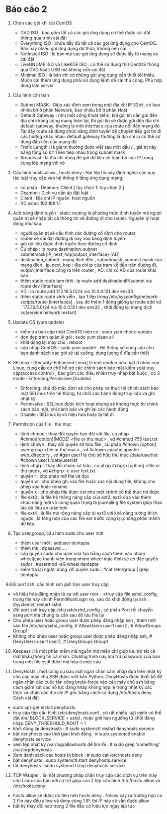 # Báo cáo 2
1. Chọn các gói khi cài CentOS
   + DVD ISO : bao gồm tất cả các gói ứng dụng có thể được cài đặt thông qua trình cài đặt
   + Everything ISO : chứa đầy đủ tất cả các gói ứng dụng cho CentOS. Bản này nhiều gói ứng dụng dư thừa, không nên cài
   + NetInstall ISO : là bản mà các gói ứng dụng sẽ được lấy từ mạng và cài đặt 
   + LiveGNOME ISO và LikeKDE ISO : có thể sử dụng thử CentOS thông qua DVD hoặc USB mà không cần cài đặt
   + Minimal ISO : là bản chỉ có những gói ứng dụng cần thiết tối thiểu. Muốn cài thêm ứng dụng phải sử dụng lệnh để cài thủ công. Phù hợp dùng làm server
 
2. Cấu hình căn bản
   + Subnet MASK : Giúp xác định xem trong một địa chỉ IP 32bit, có bao nhiêu bit ở phần Network, bao nhiêu bit ở phần Host
   + Default Gateway : như một cổng thoát hiểm, khi gói tin cần gửi đến địa chỉ không cùng mạng hiện tại, thì gói tin sẽ được gửi đến địa chỉ default gateway, thường là một interface của route nối đến mạng đó. Tại đây route sẽ dùng chức năng định tuyến để chuyển tiếp gói tin đi các hướng khác nhau. default gateway thường là địa chỉ ip có thể sử dụng đầu tiên của mạng đó
   + Frefix Length : là giá trị thường được viết sau một dấu / , giá trị này bằng tổng số bit 1 liên tiếp nhau trong subnet mask
   + Broadcast : là địa chỉ dùng đẻ gửi dữ liệu tới toàn bộ các IP trong cùng lớp mạng với nó
3. Cấu hình hosts.allow , hosts.deny : Hai tệp tin này định nghĩa các quy tắc luật truy cập vào hệ thống ở tầng ứng dụng mạng.
   + cú pháp : Deamon: Client [ tùy chọn 1: tùy chọn 2 ]
   + Deamon : Dịch vụ cần áp đặt luật
   + Client : Địa chỉ IP nguồn, host nguồn   
   + VD  sshd: 192.168.1.1

4. Add bảng định tuyến : static routing là phương thức định tuyến mà người quản trị sẽ nhập tất cả thông tin về đường đi cho router. Nguyên lý hoạt động như sau:
   + người quản trị sẽ cấu hình các đường cố định cho router
   + router sẽ cài đặt đường đi này vào bảng định tuyến
   + gói dữ liệu được định tuyến theo đường cố định
   + Cú pháp : ip route destination_subnet subnetmask{IP_next_hop|output_interface} [AD]
   + destination_subnet : mạng đích đến , subnetmask: subnest mask của mạng đích  , Ip_next_hop : địa chỉ ip của trạm kế tiếp trên đường đi, output_interface:cổng ra trên router , AD: chỉ số AD của route khai báo
   + thêm static route tạm thời : ip route add destinationIP/subnet via route dev [interface]
   + VD : ip route add 172.16.5.0/24 via 10.0.0.101 dev ens33
   + thêm static route vĩnh viễn , tạo 1 tệp trong  /etc/sysconfig/network-scripts/route-[interfaces] , sau đó thêm 1 dòng giống ip route add vd : 172.16.5.0/24 via 10.0.0.101 dev ens33 , khởi động lại mạng dịch vụ(service network restart)

5. Update OS (yum update)
   + kiểm tra bản cập nhật CentOS hiện có : sudo yum check-update
   + dọn dẹp trình quản lý gói : sudo yum clean all
   + khởi động lại máy chủ : reboot
   + cập nhập CentOS : sudo yum update . Hệ thống sẽ cung cấp cho bạn danh sách các gói sẽ tải xuống, dung lượng ổ đĩa cần thiết

6. SELinux : (Security-Enhanced Linux) là một modun bảo mật ở nhân của Linux, cung cấp cơ chế hỗ trợ các chính sách bảo mật kiểm soát truy cập(access control) , bao gồm các điều khiển truy nhập bắt buộc , có 3 mode : Enforcing,Permissive,Disabled
   + Enforcing: chế độ mặc định sẽ cho phép và thực thi chính sách bảo mật SELinux trên hệ thống, từ chối các hành động truy cập và ghi nhật ký
   + Permissive : SELinux được kích hoạt nhưng sẽ không thực thi chính sách bảo mật, chỉ cảnh báo và ghi lại các hành động
   + Disable : SELinux bị vô hiệu hóa hoặc bị tắt đi

7. Permitsion của file , thư mục
   + lệnh chmod : thay đổi quyền hạn đối với file, cú pháp #chmod[option][MODE] <file or thư mục> , vd #chmod 755 text.txt
   + lệnh chown : thay đổi quyền sở hữu file , cú pháp #chown [option] user:group <file or thư mục> , vd #chown apache:apache web_directory , vd #gán user1 là chủ sở hữu thư mục /data/userlist: #chown user1 /data/userlist
   + lệnh chgrp : thay đổi nhóm sở hữu , cú pháp #chgrp [option] <group> <file or thư mục>, vd #chgrp -c user text.txt
   + quyền r : cho phép mở file và đọc
   + quyền w : cho phép ghi vào file hoặc xóa nội dung file, không cho phép xóa hoặc rename
   + quyền x : cho phép file được coi như một ctrinh có thể thực thi được
   + file ext3 : là file hệ thống nâng cấp của ext2, ext3 đưa vào thêm chức năng mới vô cùng quan trọng là journaling file system giúp thao tác dữ liệu an toàn hơn
   + file ext4 : là file mở rộng nâng cấp từ ext3 với khả năng tương thích ngược , là tổng hơp của các file ext trước cộng lại,chống phân mảnh dữ liệu.

8. Tạo user,group, cấu hình sudo cho user mới
   + thêm user mới : adduser tientapta
   + thêm mk : #passwd ....
   + cấp quyền sudo cho user vừa tạo bằng cách thêm vào nhóm wheel(các thành viên trong nhóm wheel mặc định sẽ có đặc quyền sudo) : #usermod -aG wheel tientapta
   + kiểm tra lại người dùng với quyền sudo : #cat /etc/group | grep tientapta

9.Đổi port ssh, cấu hình ssh giới hạn user truy cập
   + vô hiệu hóa đăng nhập từ xa với user root : ->truy cập file sshd_config, trong file này chỉnh PermitRootLogin no, sau đó khởi động lại ssh : #systemctl restart sshd
   + đổi port ssh truy cập /etc/ssh/sshd_config , có phần Port rồi chuyển sang port mà chúng ta cần sau đó lưu file lại
   + Cho phép user hoặc group user được phép đăng nhập ssh , thêm mới vào file /etc/ssh/sshd_config, # AllowUsers user1 user2 , # AllowGroups Group1
   + Không cho phép user hoặc group user được phép đăng nhập ssh, # DenyUsers user1 user2, # DenyGroups Group1
  
10. Keepass : là một phần mềm mã nguồn mở miễn phí giúp lưu trữ tất cả mật khẩu,thông tin cá nhân. Chương trình này lưu trữ password của bạn trong một file csdl được mã hóa ở mức cao

11. DenyHosts : một công cụ bảo mật ngăn chặn xâm nhập dựa trên nhật ký cho các máy chủ SSH được viêt bằn Python. DenyHosts được thiết kế để ngăn chặn các cuộc tấn công brute-force vào các máy chủ ssh bằng cách giám sát các nỗ lực đăng nhập không hợp lệ trong nhật ký xác thực và chặn các địa chỉ IP gốc bằng cách sử dụng /etc/hosts.deny. Cách cài đặt
   + sudo apt-get install denyhosts
   + truy cập tệp cấu hình /etc/denyhosts.conf , có rất nhiều luật mình có thể đặt như BLOCK_SERVICE = sshd , hoặc giới hạn ngưỡng từ chối đăng nhập DENY_THRESHOLD_ROOT = 1
   + khởi động lại denyhosts : # sudo systemctl restart denyhosts.service
   + bật denyhosts vào thời gian khởi động : # sudo systemctl enable denyhosts.service
   + xem tệp nhật ký /var/log/allowhosts để tìm lỗi : # sudo grep 'something' /var/log/denyhosts
   + Xem danh sách các hosts bị block : # sudo cat /etc/hosts.deny
   + bật denyhosts : sudo systemctl start denyhosts.service
   + tắt denyhosts : sudo systemctl stop denyhosts.service
   
13. TCP Wapper : là một phương pháp chặn truy cập các dịch vụ trên máy chủ Linux của bạn với sự trợ giúp của 2 tệp cấu hình /etc/hosts.allow và /etc/hosts.deny
   + hosts.allow sẽ được ưu tiên hơn hosts.deny . Nesey xảy ra trường hợp cả 2 file này đều allow và deny cùng 1 IP, thì IP này sẽ vẫn được allow
   + bất kỳ thay đổi nào trong 2 file đều có hiệu lực ngay lập tức
   
